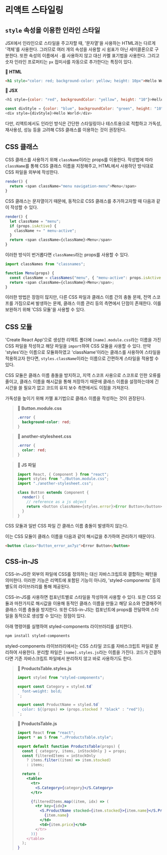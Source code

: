 # 리액트 스타일링

## `style` 속성을 이용한 인라인 스타일

JSX에서 인라인으로 스타일을 주고자할 때, '문자열'을 사용하는 HTML과는 다르게 '객체'를 사용한다. 그러므로 여러 개의 속성을 사용할 시 쉼표가 아닌 세미콜론으로 구분한다. 또한 속성의 이름에서 `-`를 사용하지 않고 대신 카멜 표기법을 사용한다. 그리고 숫자 인라인 프로퍼티는 `px` 접미사를 자동으로 추가한다는 특징이 있다.

**📌 HTML**

```html
<h1 style="color: red; background-color: yellow; height: 10px">Hello World</h1>
```

**📌 JSX**

```js
<h1 style={color: "red", backgroundColor: "yellow", height: "10"}>Hello World</h1>

const divStyle = {color: "blue", backgroundColor: "green", height: "10"};
<div style={divStyle}>Hello World</div>
```

다만, 리액트에서도 인라인 방식은 간단한 스타일링이나 테스트용으로 적합하고 가독성, 재사용성, 성능 등을 고려해 CSS 클래스를 이용하는 것이 권장된다.

## CSS 클래스

CSS 클래스를 사용하기 위해 `className`이라는 props를 이용한다. 작성법에 따라 `className`를 통해 CSS 클래스 이름을 지정해주고, HTML에서 사용하던 방식대로 CSS 파일을 외부에 작성한다.

```js
render() {
  return <span className="menu navigation-menu">Menu</span>
}
```

CSS 클래스는 문자열이기 때문에, 동적으로 CSS 클래스를 추가하고자할 때 다음과 같이 작성할 수 있다.

```js
render() {
  let className = "menu";
  if (props.isActive) {
    className += " menu-active";
  }
  return <span className={className}>Menu</span>
}
```

이러한 방식이 번거롭다면 `classNames`라는 props를 사용할 수 있다.

```js
import classNames from "classnames";

function Menu(props) {
  const className = classNames("menu", { "menu-active": props.isActive });
  return <span className={className}>Menu</span>;
}
```

이러한 방법은 장점이 많지만, 다른 CSS 파일과 클래스 이름 간의 충돌 문제, 전역 스코프를 가짐으로써 발생하는 문제, 클래스 이름 관리 등의 측면에서 단점이 존재한다. 이를 보완하기 위해 'CSS 모듈'을 사용할 수 있다.

## CSS 모듈

'Create React App'으로 생성한 리액트 폴더에 `[name].module.css`라는 이름을 가진 CSS 파일을 작성하고 해당 파일을 `import`하여 CSS 모듈을 사용할 수 있다. 만약 'styles'라는 이름으로 모듈화하였고 'className'이라는 클래스를 사용하여 스타일을 적용하고자 한다면, `styles.className`이라는 이름으로 간편하게 스타일을 적용할 수 있다.

CSS 모듈은 클래스 이름 충돌을 방지하고, 지역 스코프 사용으로 스코프로 인한 오류를 줄이고, 클래스 이름을 해시값을 통해 저장하기 때문에 클래스 이름을 설정하는데에 긴 시간을 쓸 필요가 없고 코드의 유지 보수 측면에서도 이점을 가져온다.

가독성을 높이기 위해 카멜 표기법으로 클래스 이름을 작성하는 것이 권장된다.

> **📌 Button.module.css**
>
> ```css
> .error {
>   background-color: red;
> }
> ```

> **📌 another-stylesheet.css**
>
> ```css
> .error {
>   color: red;
> }
> ```

> **📌 JS 파일**
>
> ```js
> import React, { Component } from "react";
> import styles from "./Button.module.css";
> import "./another-stylesheet.css";
>
> class Button extends Component {
>   render() {
>     // reference as a js object
>     return <button className={styles.error}>Error Button</button>;
>   }
> }
> ```

CSS 모듈과 일반 CSS 파일 간 클래스 이름 충돌이 발생하지 않는다.

이는 CSS 모듈이 클래스 이름을 다음과 같이 해시값을 추가하여 관리하기 때문이다.

```html
<button class="Button_error_ax7yz">Error Button</button>
```

## CSS-in-JS

CSS-in-JS란 외부의 파일에 CSS를 정의하는 대신 자바스크립트와 결합하는 패턴을 의미한다. 이러한 기능은 리액트에 포함된 기능이 아니라, 'styled-components' 등의 별도의 라이브러리를 통해 제공된다.

CSS-in-JS를 사용하면 컴포넌트별로 스타일을 작성하여 사용할 수 있다. 또한 CSS 모듈과 마찬가지로 해시값을 이용해 동적인 클래스 이름을 만들고 해당 요소와 연결해주어 클래스 이름 충돌을 방지한다. 또한 CSS-in-JS는 컴포넌트에 props를 전달하여 스타일을 동적으로 생성할 수 있다는 장점이 있다.

아래 명령어를 실행하여 styled-components 라이브러리를 설치한다.

```bash
npm install styled-components
```

styled-components 라이브러리에서는 CSS 스타일 코드를 자바스크립트 파일로 분리하여 사용한다. 분리할 파일은 `[name].styles.js`라는 이름을 가진다. 코드가 간결하다면 기존 자바스크립트 파일에서 분리하지 않고 바로 사용하기도 한다.

> **📌 ProductsTable.styles.js**
>
> ```js
> import styled from "styled-components";
>
> export const Category = styled.td`
>   font-weight: bold;
> `;
>
> export const ProductName = styled.td`
>   color: ${(props) => (props.stocked ? "black" : "red")};
> `;
> ```

> **📌 ProductsTable.js**
>
> ```jsx
> import React from "react";
> import * as S from "./ProductsTable.style";
>
> export default function ProductsTable(props) {
>   const { category, items, inStockOnly } = props;
>   const filteredItems = inStockOnly
>     ? items.filter((item) => item.stocked)
>     : items;
>
>   return (
>     <table>
>       <tr>
>         <S.Category>{category}</S.Category>
>       </tr>
>
>       {filteredItems.map((item, idx) => (
>         <tr key={idx}>
>           <S.ProductName stocked={item.stocked}>{item.name}</S.ProductName>
>             {item.name}
>           </td>
>           <td>{item.price}</td>
>         </tr>
>       ))}
>     </table>
>   );
> }
> ```
